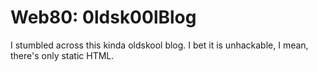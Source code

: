 Web80: 0ldsk00lBlog
========================
I stumbled across this kinda oldskool blog. I bet it is unhackable, I mean, there's only static HTML.  